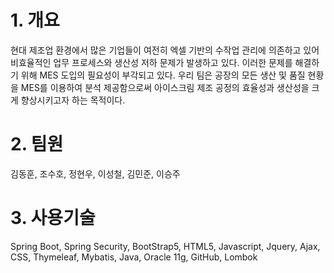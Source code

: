 # 1. 개요
현대 제조업 환경에서 많은 기업들이 여전히 엑셀 기반의 수작업 관리에 의존하고 있어 비효율적인 업무 프로세스와 생산성 저하 문제가 발생하고 있다. 
이러한 문제를 해결하기 위해 MES 도입의 필요성이 부각되고 있다.
우리 팀은 공장의 모든 생산 및 품질 현황을 MES를 이용하여 분석 제공함으로써 아이스크림 제조 공정의 효율성과 생산성을 크게 향상시키고자 하는 목적이다.


# 2. 팀원
김동훈, 조수호, 정현우, 이성철, 김민준, 이승주

# 3. 사용기술
Spring Boot, Spring Security, BootStrap5, HTML5, Javascript, Jquery, Ajax, CSS, Thymeleaf, Mybatis, Java, Oracle 11g, GitHub, Lombok
